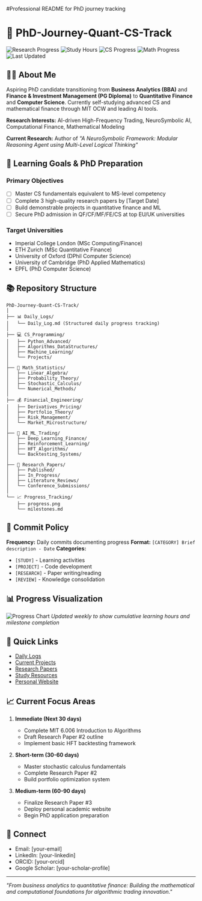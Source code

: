 #Professional README for PhD journey tracking
# 🎯 PhD-Journey-Quant-CS-Track

![Research Progress](https://img.shields.io/badge/Research%20Papers-1%2F3-blue)
![Study Hours](https://img.shields.io/badge/Study%20Hours-0%2B-green)
![CS Progress](https://img.shields.io/badge/CS%20Progress-Foundations-orange)
![Math Progress](https://img.shields.io/badge/Math%20Progress-In%20Progress-yellow)
![Last Updated](https://img.shields.io/badge/Last%20Updated-January%202025-lightgrey)

## 👨‍🎓 About Me

Aspiring PhD candidate transitioning from **Business Analytics (BBA)** and **Finance & Investment Management (PG Diploma)** to **Quantitative Finance** and **Computer Science**. Currently self-studying advanced CS and mathematical finance through MIT OCW and leading AI tools.

**Research Interests:** AI-driven High-Frequency Trading, NeuroSymbolic AI, Computational Finance, Mathematical Modeling

**Current Research:** Author of *"A NeuroSymbolic Framework: Modular Reasoning Agent using Multi-Level Logical Thinking"*

## 🎯 Learning Goals & PhD Preparation

### Primary Objectives
- [ ] Master CS fundamentals equivalent to MS-level competency
- [ ] Complete 3 high-quality research papers by [Target Date]
- [ ] Build demonstrable projects in quantitative finance and ML
- [ ] Secure PhD admission in QF/CF/MF/FE/CS at top EU/UK universities

### Target Universities
- Imperial College London (MSc Computing/Finance)
- ETH Zurich (MSc Quantitative Finance)
- University of Oxford (DPhil Computer Science)
- University of Cambridge (PhD Applied Mathematics)
- EPFL (PhD Computer Science)

## 📚 Repository Structure

```
PhD-Journey-Quant-CS-Track/
│
├── 📊 Daily_Logs/
│   └── Daily_Log.md (Structured daily progress tracking)
│
├── 💻 CS_Programming/
│   ├── Python_Advanced/
│   ├── Algorithms_DataStructures/
│   ├── Machine_Learning/
│   └── Projects/
│
├── 📐 Math_Statistics/
│   ├── Linear_Algebra/
│   ├── Probability_Theory/
│   ├── Stochastic_Calculus/
│   └── Numerical_Methods/
│
├── 💰 Financial_Engineering/
│   ├── Derivatives_Pricing/
│   ├── Portfolio_Theory/
│   ├── Risk_Management/
│   └── Market_Microstructure/
│
├── 🤖 AI_ML_Trading/
│   ├── Deep_Learning_Finance/
│   ├── Reinforcement_Learning/
│   ├── HFT_Algorithms/
│   └── Backtesting_Systems/
│
├── 📄 Research_Papers/
│   ├── Published/
│   ├── In_Progress/
│   ├── Literature_Reviews/
│   └── Conference_Submissions/
│
└── 📈 Progress_Tracking/
    ├── progress.png
    └── milestones.md
```

## 🔄 Commit Policy

**Frequency:** Daily commits documenting progress
**Format:** `[CATEGORY] Brief description - Date`
**Categories:** 
- `[STUDY]` - Learning activities
- `[PROJECT]` - Code development
- `[RESEARCH]` - Paper writing/reading
- `[REVIEW]` - Knowledge consolidation

## 📊 Progress Visualization

![Progress Chart](Progress_Tracking/progress.png)
*Updated weekly to show cumulative learning hours and milestone completion*

## 🔗 Quick Links

- [Daily Logs](Daily_Logs/Daily_Log.md)
- [Current Projects](CS_Programming/Projects/)
- [Research Papers](Research_Papers/)
- [Study Resources](Resources.md)
- [Personal Website](https://abhishek282001tiwari.github.io/) 

## 📈 Current Focus Areas

1. **Immediate (Next 30 days)**
   - Complete MIT 6.006 Introduction to Algorithms
   - Draft Research Paper #2 outline
   - Implement basic HFT backtesting framework

2. **Short-term (30-60 days)**
   - Master stochastic calculus fundamentals
   - Complete Research Paper #2
   - Build portfolio optimization system

3. **Medium-term (60-90 days)**
   - Finalize Research Paper #3
   - Deploy personal academic website
   - Begin PhD application preparation

## 🤝 Connect

- Email: [your-email]
- LinkedIn: [your-linkedin]
- ORCID: [your-orcid]
- Google Scholar: [your-scholar-profile]

---

*"From business analytics to quantitative finance: Building the mathematical and computational foundations for algorithmic trading innovation."*
